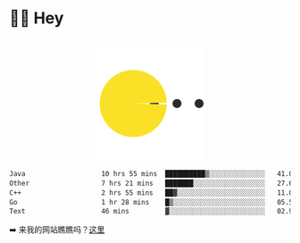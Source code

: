 
# 👋🏻 Hey
<div align="center">
	<br>
	<img src="https://raw.githubusercontent.com/Aniket965/Aniket965/master/pacman.svg?sanitize=true" width="200" height="200">
	<br>
</div>

<!--START_SECTION:waka-->

```txt
Java                   10 hrs 55 mins  ██████████▒░░░░░░░░░░░░░░   41.02 %
Other                  7 hrs 21 mins   ███████░░░░░░░░░░░░░░░░░░   27.65 %
C++                    2 hrs 55 mins   ██▓░░░░░░░░░░░░░░░░░░░░░░   11.00 %
Go                     1 hr 28 mins    █▒░░░░░░░░░░░░░░░░░░░░░░░   05.53 %
Text                   46 mins         ▓░░░░░░░░░░░░░░░░░░░░░░░░   02.93 %
```

<!--END_SECTION:waka-->

 ➡️  来我的网站瞧瞧吗？[这里](https://www.shaolongfei.com)

